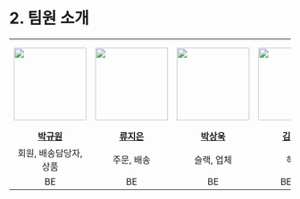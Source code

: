 # 2. 팀원 소개

<table style="margin-left:auto;margin-right:auto;">
  <tr height="160px">
    <th align="center" width="140px">
      <a href="https://github.com/High-Quality-Coffee"><img height="130px" width="130px" src="https://avatars.githubusercontent.com/u/125748258?v=4"/></a>
    </th>
    <th align="center" width="140px">
      <a href="https://github.com/Ryujy"><img height="130px" width="130px" src="https://avatars.githubusercontent.com/u/63836145?v=4"/></a>
    </th>
    <th align="center" width="140px">
      <a href="https://github.com/sosa7753"><img height="130px" width="130px" src="https://avatars.githubusercontent.com/u/141195262?v=4"/></a>
    </th>
    <th align="center" width="140px">
      <a href="https://github.com/singingsandhill"><img height="130px" width="130px" src="https://avatars.githubusercontent.com/u/64348312?v=4"/></a>
    </th>
  </tr>
  <tr>
    <td align="center" width="160px">
      <a href="https://github.com/High-Quality-Coffee"><strong>박규원</strong></a>
    </td>
    <td align="center" width="160px">
      <a href="https://github.com/Ryujy"><strong>류지은</strong></a>
    </td>
    <td align="center" width="160px">
      <a href="https://github.com/sosa7753"><strong>박상욱</strong></a>
    </td>
    <td align="center" width="160px">
      <a href="https://github.com/singingsandhill"><strong>김지수</strong></a>
    </td>
  </tr>
  <tr>
    <td align="center" width="160px">
      회원, 배송담당자, 상품
    </td>
    <td align="center" width="160px">
      주문, 배송
    </td>
    <td align="center" width="160px">
      슬랙, 업체
    </td>
    <td align="center" width="160px">
      허브
    </td>
  </tr>
  <tr>
    <td align="center" width="160px">
       BE
    </td>
    <td align="center" width="160px">
       BE
    </td>
    <td align="center" width="160px">
       BE
    </td>
    <td align="center" width="160px">
       BE, DB
    </td>
  </tr>
</table>
